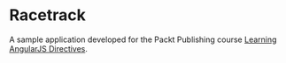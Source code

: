 # Racetrack
A sample application developed for the Packt Publishing course [Learning AngularJS Directives](https://www.packtpub.com/web-development/learning-angularjs-directivesvideo).

